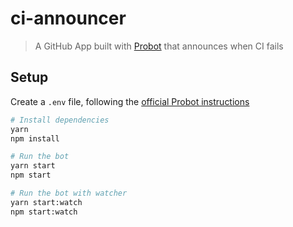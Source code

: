 # ci-announcer

> A GitHub App built with [Probot](https://github.com/probot/probot) that announces when CI fails

## Setup

Create a `.env` file, following the [official Probot instructions](https://probot.github.io/docs/development/#configuring-a-github-app)

```sh
# Install dependencies
yarn
npm install

# Run the bot
yarn start
npm start

# Run the bot with watcher
yarn start:watch
npm start:watch
```
